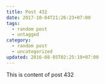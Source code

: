 ```yaml
---
title: Post 432
date: 2017-10-04T21:26:23+07:00
tags:
  - random post
  - untagged
category:
  - random post
  - uncategorized
updated: 2016-08-05T02:25:19+07:00
---
```

This is content of post 432